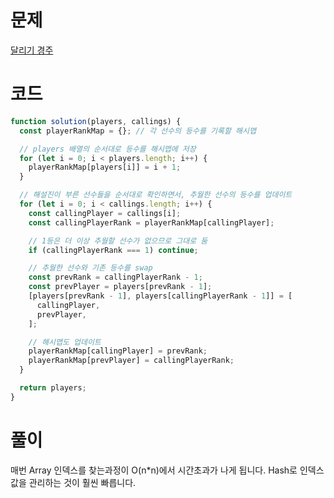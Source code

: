 # 문제

[달리기 경주](https://school.programmers.co.kr/learn/courses/30/lessons/178871)

# 코드

```js
function solution(players, callings) {
  const playerRankMap = {}; // 각 선수의 등수를 기록할 해시맵

  // players 배열의 순서대로 등수를 해시맵에 저장
  for (let i = 0; i < players.length; i++) {
    playerRankMap[players[i]] = i + 1;
  }

  // 해설진이 부른 선수들을 순서대로 확인하면서, 추월한 선수의 등수를 업데이트
  for (let i = 0; i < callings.length; i++) {
    const callingPlayer = callings[i];
    const callingPlayerRank = playerRankMap[callingPlayer];

    // 1등은 더 이상 추월할 선수가 없으므로 그대로 둠
    if (callingPlayerRank === 1) continue;

    // 추월한 선수와 기존 등수를 swap
    const prevRank = callingPlayerRank - 1;
    const prevPlayer = players[prevRank - 1];
    [players[prevRank - 1], players[callingPlayerRank - 1]] = [
      callingPlayer,
      prevPlayer,
    ];

    // 해시맵도 업데이트
    playerRankMap[callingPlayer] = prevRank;
    playerRankMap[prevPlayer] = callingPlayerRank;
  }

  return players;
}
```

# 풀이

매번 Array 인덱스를 찾는과정이 O(n\*n)에서 시간초과가 나게 됩니다. Hash로 인덱스 값을 관리하는 것이 훨씬 빠릅니다.
